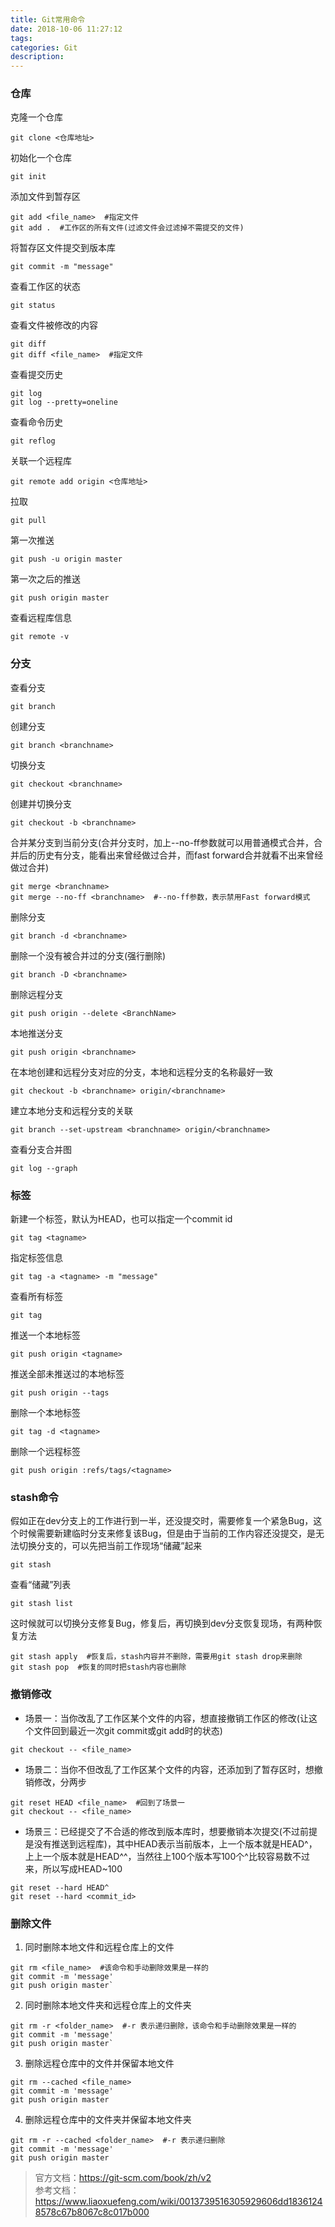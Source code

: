 ```yaml
---
title: Git常用命令
date: 2018-10-06 11:27:12
tags:
categories: Git
description: 
---
```


### 仓库
克隆一个仓库

```
git clone <仓库地址>
```

初始化一个仓库

```
git init
```

添加文件到暂存区

```
git add <file_name>  #指定文件
git add .  #工作区的所有文件(过滤文件会过滤掉不需提交的文件)
```

将暂存区文件提交到版本库

```
git commit -m "message"
```

查看工作区的状态

```
git status
```

查看文件被修改的内容

```
git diff
git diff <file_name>  #指定文件
```

查看提交历史	

```
git log
git log --pretty=oneline
```

查看命令历史

```
git reflog
```

关联一个远程库

```
git remote add origin <仓库地址>
```

拉取

```
git pull
```

第一次推送

```
git push -u origin master
```

第一次之后的推送

```
git push origin master
```
查看远程库信息

```
git remote -v
```

### 分支
查看分支

```
git branch
```

创建分支

```
git branch <branchname>
```

切换分支

```
git checkout <branchname>
```

创建并切换分支

```
git checkout -b <branchname>
```

合并某分支到当前分支(合并分支时，加上--no-ff参数就可以用普通模式合并，合并后的历史有分支，能看出来曾经做过合并，而fast forward合并就看不出来曾经做过合并)

```
git merge <branchname>
git merge --no-ff <branchname>  #--no-ff参数，表示禁用Fast forward模式
```

删除分支

```
git branch -d <branchname>
```

删除一个没有被合并过的分支(强行删除)

```
git branch -D <branchname>
```

删除远程分支

```
git push origin --delete <BranchName>
```

本地推送分支

```
git push origin <branchname>
```

在本地创建和远程分支对应的分支，本地和远程分支的名称最好一致

```
git checkout -b <branchname> origin/<branchname>
```

建立本地分支和远程分支的关联

```
git branch --set-upstream <branchname> origin/<branchname>
```


查看分支合并图

```
git log --graph
```

### 标签
新建一个标签，默认为HEAD，也可以指定一个commit id

```
git tag <tagname>
```

指定标签信息

```
git tag -a <tagname> -m "message"
```

查看所有标签

```
git tag
```

推送一个本地标签

```
git push origin <tagname>
```

推送全部未推送过的本地标签

```
git push origin --tags
```

删除一个本地标签

```
git tag -d <tagname>
```

删除一个远程标签

```
git push origin :refs/tags/<tagname>
```

### stash命令
假如正在dev分支上的工作进行到一半，还没提交时，需要修复一个紧急Bug，这个时候需要新建临时分支来修复该Bug，但是由于当前的工作内容还没提交，是无法切换分支的，可以先把当前工作现场“储藏”起来

```
git stash
```
查看“储藏”列表

```
git stash list
```
这时候就可以切换分支修复Bug，修复后，再切换到dev分支恢复现场，有两种恢复方法

```
git stash apply  #恢复后，stash内容并不删除，需要用git stash drop来删除
git stash pop  #恢复的同时把stash内容也删除
```

### 撤销修改
- 场景一：当你改乱了工作区某个文件的内容，想直接撤销工作区的修改(让这个文件回到最近一次git commit或git add时的状态)

```
git checkout -- <file_name>
```

- 场景二：当你不但改乱了工作区某个文件的内容，还添加到了暂存区时，想撤销修改，分两步

```
git reset HEAD <file_name>  #回到了场景一
git checkout -- <file_name>
```

- 场景三：已经提交了不合适的修改到版本库时，想要撤销本次提交(不过前提是没有推送到远程库)，其中HEAD表示当前版本，上一个版本就是HEAD\^，上上一个版本就是HEAD\^\^，当然往上100个版本写100个\^比较容易数不过来，所以写成HEAD~100

```
git reset --hard HEAD^
git reset --hard <commit_id>
```

### 删除文件
1. 同时删除本地文件和远程仓库上的文件

```
git rm <file_name>  #该命令和手动删除效果是一样的
git commit -m 'message'
git push origin master`
```

2. 同时删除本地文件夹和远程仓库上的文件夹

```
git rm -r <folder_name>  #-r 表示递归删除，该命令和手动删除效果是一样的
git commit -m 'message'
git push origin master`
```

3. 删除远程仓库中的文件并保留本地文件

```
git rm --cached <file_name>
git commit -m 'message'
git push origin master
```

4. 删除远程仓库中的文件夹并保留本地文件夹

```
git rm -r --cached <folder_name>  #-r 表示递归删除
git commit -m 'message'
git push origin master
```

> 官方文档：https://git-scm.com/book/zh/v2  
> 参考文档：https://www.liaoxuefeng.com/wiki/0013739516305929606dd18361248578c67b8067c8c017b000